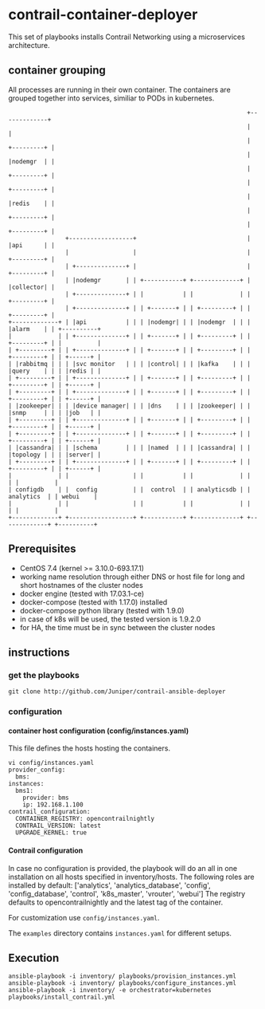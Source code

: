 # contrail-container-deployer

This set of playbooks installs Contrail Networking using a microservices architecture.

## container grouping

All processes are running in their own container.
The containers are grouped together into services, similiar to PODs
in kubernetes.

```
                                                                   +-------------+
                                                                   |             |
                                                                   | +---------+ |
                                                                   | |nodemgr  | |
                                                                   | +---------+ |
                                                                   | +---------+ |
                                                                   | |redis    | |
                                                                   | +---------+ |
                                                                   | +---------+ |
                +------------------+                               | |api      | |
                |                  |                               | +---------+ |
                | +--------------+ |                               | +---------+ |
                | |nodemgr       | | +-----------+ +-------------+ | |collector| |
                | +--------------+ | |           | |             | | +---------+ |
                | +--------------+ | | +-------+ | | +---------+ | | +---------+ |
+-------------+ | |api           | | | |nodemgr| | | |nodemgr  | | | |alarm    | | +----------+
|             | | +--------------+ | | +-------+ | | +---------+ | | +---------+ | |          |
| +---------+ | | +--------------+ | | +-------+ | | +---------+ | | +---------+ | | +------+ |
| |rabbitmq | | | |svc monitor   | | | |control| | | |kafka    | | | |query    | | | |redis | |
| +---------+ | | +--------------+ | | +-------+ | | +---------+ | | +---------+ | | +------+ |
| +---------+ | | +--------------+ | | +-------+ | | +---------+ | | +---------+ | | +------+ |
| |zookeeper| | | |device manager| | | |dns    | | | |zookeeper| | | |snmp     | | | |job   | |
| +---------+ | | +--------------+ | | +-------+ | | +---------+ | | +---------+ | | +------+ |
| +---------+ | | +--------------+ | | +-------+ | | +---------+ | | +---------+ | | +------+ |
| |cassandra| | | |schema        | | | |named  | | | |cassandra| | | |topology | | | |server| |
| +---------+ | | +--------------+ | | +-------+ | | +---------+ | | +---------+ | | +------+ |
|             | |                  | |           | |             | |             | |          |
| configdb    | |  config          | |  control  | | analyticsdb | |  analytics  | | webui    |
|             | |                  | |           | |             | |             | |          |
+-------------+ +------------------+ +-----------+ +-------------+ +-------------+ +----------+
```

## Prerequisites

- CentOS 7.4 (kernel >= 3.10.0-693.17.1)
- working name resolution through either DNS or host file for long and short hostnames of the cluster nodes
- docker engine (tested with 17.03.1-ce)
- docker-compose (tested with 1.17.0) installed
- docker-compose python library (tested with 1.9.0)
- in case of k8s will be used, the tested version is 1.9.2.0
- for HA, the time must be in sync between the cluster nodes

## instructions

### get the playbooks

```
git clone http://github.com/Juniper/contrail-ansible-deployer
```

### configuration

#### container host configuration (config/instances.yaml)

This file defines the hosts hosting the containers.
```
vi config/instances.yaml
provider_config:
  bms:
instances:
  bms1:
    provider: bms
    ip: 192.168.1.100
contrail_configuration:
  CONTAINER_REGISTRY: opencontrailnightly
  CONTRAIL_VERSION: latest
  UPGRADE_KERNEL: true
```
#### Contrail configuration

In case no configuration is provided, the playbook will do an all in one installation
on all hosts specified in inventory/hosts.
The following roles are installed by default:
['analytics', 'analytics_database', 'config', 'config_database', 'control', 'k8s_master', 'vrouter', 'webui']
The registry defaults to opencontrailnightly and the latest tag of the container.

For customization use `config/instances.yaml`.

The `examples` directory contains `instances.yaml` for different setups.

## Execution

```
ansible-playbook -i inventory/ playbooks/provision_instances.yml
ansible-playbook -i inventory/ playbooks/configure_instances.yml
ansible-playbook -i inventory/ -e orchestrator=kubernetes playbooks/install_contrail.yml
```

